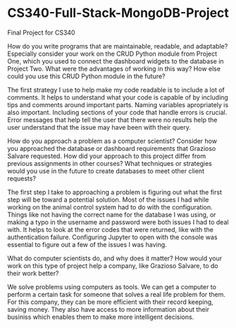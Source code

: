 # CS340-Full-Stack-MongoDB-Project
Final Project for CS340


How do you write programs that are maintainable, readable, and adaptable? Especially consider your work on the CRUD Python module from Project One, which you used to connect the dashboard widgets to the database in Project Two. What were the advantages of working in this way? How else could you use this CRUD Python module in the future?

The first strategy I use to help make my code readable is to include a lot of comments. It helps to understand what your code is capable of by including tips and comments around important parts. Naming variables apropriately is also important. Including sections of your code that handle errors is crucial. Error messages that help tell the user that there were no results help the user understand that the issue may have been with their query. 

How do you approach a problem as a computer scientist? Consider how you approached the database or dashboard requirements that Grazioso Salvare requested. How did your approach to this project differ from previous assignments in other courses? What techniques or strategies would you use in the future to create databases to meet other client requests?

The first step I take to approaching a problem is figuring out what the first step will be toward a potential solution. Most of the issues I had while working on the animal control system had to do with the configuration. Things like not having the correct name for the database I was using, or making a typo in the username and password were both issues I had to deal with. It helps to look at the error codes that were returned, like with the authentication failure. Configuring Jupyter to open with the console was essential to figure out a few of the issues I was having.

What do computer scientists do, and why does it matter? How would your work on this type of project help a company, like Grazioso Salvare, to do their work better?

We solve problems using computers as tools. We can get a computer to perform a certain task for someone that solves a real life problem for them. For this company, they can be more efficient with their record keeping, saving money. They also have access to more information about their businiss which enables them to make more intelligent decisions. 
